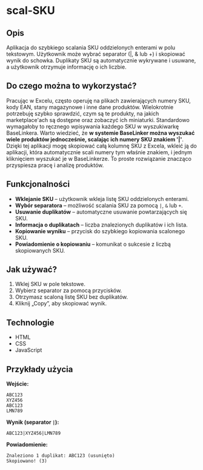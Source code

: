# scal-SKU
## Opis

Aplikacja do szybkiego scalania SKU oddzielonych enterami w polu tekstowym. Użytkownik może wybrać separator (|, & lub +) i skopiować wynik do schowka. Duplikaty SKU są automatycznie wykrywane i usuwane, a użytkownik otrzymuje informację o ich liczbie.

## Do czego można to wykorzystać?
Pracując w Excelu, często operuję na plikach zawierających numery SKU, kody EAN, stany magazynowe i inne dane produktów. Wielokrotnie potrzebuję szybko sprawdzić, czym są te produkty, na jakich marketplace'ach są dostępne oraz zobaczyć ich miniaturki. Standardowo wymagałoby to ręcznego wpisywania każdego SKU w wyszukiwarkę BaseLinkera. Warto wiedzieć, że **w systemie BaseLinker można wyszukać wiele produktów jednocześnie, scalając ich numery SKU znakiem '|'**. Dzięki tej aplikacji mogę skopiować całą kolumnę SKU z Excela, wkleić ją do aplikacji, która automatycznie scali numery tym właśnie znakiem, i jednym kliknięciem wyszukać je w BaseLinkerze. To proste rozwiązanie znacząco przyspiesza pracę i analizę produktów.

## Funkcjonalności

- **Wklejanie SKU** – użytkownik wkleja listę SKU oddzielonych enterami.
- **Wybór separatora** – możliwość scalania SKU za pomocą `|`, `&` lub `+`.
- **Usuwanie duplikatów** – automatyczne usuwanie powtarzających się SKU.
- **Informacja o duplikatach** – liczba znalezionych duplikatów i ich lista.
- **Kopiowanie wyniku** – przycisk do szybkiego kopiowania scalonego SKU.
- **Powiadomienie o kopiowaniu** – komunikat o sukcesie z liczbą skopiowanych SKU.

## Jak używać?

1. Wklej SKU w pole tekstowe.
2. Wybierz separator za pomocą przycisków.
3. Otrzymasz scaloną listę SKU bez duplikatów.
4. Kliknij „Copy”, aby skopiować wynik.

## Technologie

- HTML
- CSS
- JavaScript

## Przykłady użycia

**Wejście:**

```
ABC123
XYZ456
ABC123
LMN789
```

**Wynik (separator **`|`**):**

```
ABC123|XYZ456|LMN789
```

**Powiadomienie:**

```
Znaleziono 1 duplikat: ABC123 (usunięto)
Skopiowano! (3)
```

